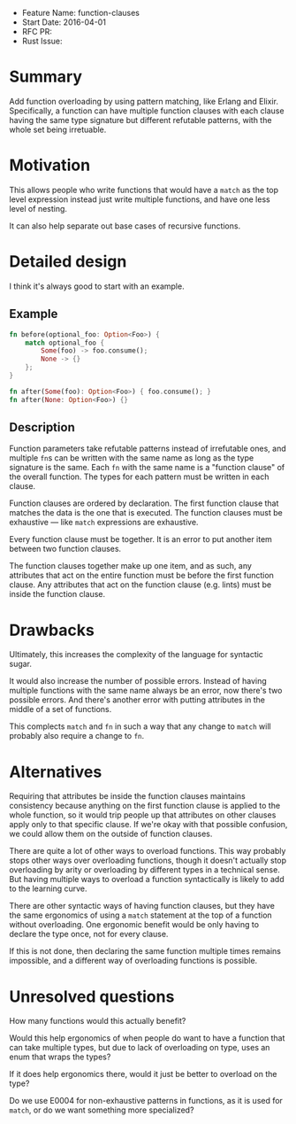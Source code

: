 - Feature Name: function-clauses
- Start Date: 2016-04-01
- RFC PR:
- Rust Issue:

# Summary
[summary]: #summary

Add function overloading by using pattern matching, like Erlang and Elixir.
Specifically, a function can have multiple function clauses with each clause
having the same type signature but different refutable patterns, with the
whole set being irretuable.

# Motivation
[motivation]: #motivation

This allows people who write functions that would have a `match` as the top
level expression instead just write multiple functions, and have one less
level of nesting.

It can also help separate out base cases of recursive functions.

# Detailed design
[design]: #detailed-design

I think it's always good to start with an example.

## Example

```rust
fn before(optional_foo: Option<Foo>) {
    match optional_foo {
        Some(foo) -> foo.consume();
        None -> {}
    };
}

fn after(Some(foo): Option<Foo>) { foo.consume(); }
fn after(None: Option<Foo>) {}
```

## Description

Function parameters take refutable patterns instead of irrefutable ones,
and multiple `fn`s can be written with the same name as long as the type
signature is the same. Each `fn` with the same name is a "function clause" of
the overall function. The types for each pattern must be written in each clause.

Function clauses are ordered by declaration. The first function clause that
matches the data is the one that is executed. The function clauses must be
exhaustive — like `match` expressions are exhaustive.

Every function clause must be together. It is an error to put another item
between two function clauses.

The function clauses together make up one item, and as such, any attributes that
act on the entire function must be before the first function clause. Any
attributes that act on the function clause (e.g. lints) must be inside the
function clause.

# Drawbacks
[drawbacks]: #drawbacks

Ultimately, this increases the complexity of the language for syntactic sugar.

It would also increase the number of possible errors. Instead of having multiple
functions with the same name always be an error, now there's two possible
errors. And there's another error with putting attributes in the middle of a set
of functions.

This complects `match` and `fn` in such a way that any change to `match` will
probably also require a change to `fn`.

# Alternatives
[alternatives]: #alternatives

Requiring that attributes be inside the function clauses maintains consistency
because anything on the first function clause is applied to the whole function,
so it would trip people up that attributes on other clauses apply only to that
specific clause. If we're okay with that possible confusion, we could allow
them on the outside of function clauses.

There are quite a lot of other ways to overload functions. This way probably
stops other ways over overloading functions, though it doesn't actually stop
overloading by arity or overloading by different types in a technical sense.
But having multiple ways to overload a function syntactically is likely to add
to the learning curve.

There are other syntactic ways of having function clauses, but they have the
same ergonomics of using a `match` statement at the top of a function without
overloading. One ergonomic benefit would be only having to declare the type
once, not for every clause.

If this is not done, then declaring the same function multiple times remains
impossible, and a different way of overloading functions is possible.

# Unresolved questions
[unresolved]: #unresolved-questions

How many functions would this actually benefit?

Would this help ergonomics of when people do want to have a function that can
take multiple types, but due to lack of overloading on type, uses an enum that
wraps the types?

If it does help ergonomics there, would it just be better to overload on the
type?

Do we use E0004 for non-exhaustive patterns in functions, as it is used for
`match`, or do we want something more specialized?